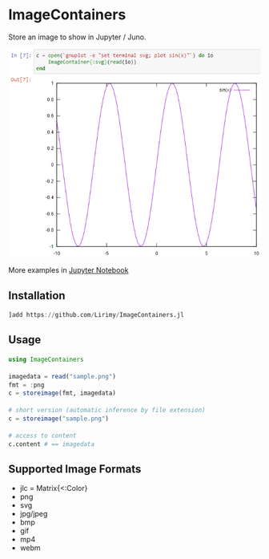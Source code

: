 # ImageContainers

Store an image to show in Jupyter / Juno.


![example](example/example.png)

More examples in [Jupyter Notebook](example/example.ipynb)


## Installation

```julia
]add https://github.com/Lirimy/ImageContainers.jl
```

## Usage

```julia
using ImageContainers

imagedata = read("sample.png")
fmt = :png
c = storeimage(fmt, imagedata)

# short version (automatic inference by file extension)
c = storeimage("sample.png")

# access to content
c.content # == imagedata
```

## Supported Image Formats


- jlc = Matrix{<:Color}
- png
- svg
- jpg/jpeg
- bmp
- gif
- mp4
- webm

